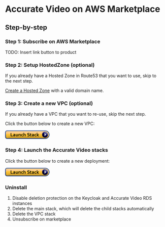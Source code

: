 # Accurate Video on AWS Marketplace

## Step-by-step

### Step 1: Subscribe on AWS Marketplace

TODO: Insert link button to product

### Step 2: Setup HostedZone (optional)

If you already have a Hosted Zone in Route53 that you want to use, skip to the next step.

[Create a Hosted Zone](https://docs.aws.amazon.com/Route53/latest/DeveloperGuide/CreatingHostedZone.html) with a valid domain name.

### Step 3: Create a new VPC (optional)

If you already have a VPC that you want to re-use, skip the next step.

Click the button below to create a new VPC:

[<img src="docs/assets/cloudformation-launch-stack.png">](https://console.aws.amazon.com/cloudformation/home?#/stacks/quickcreate?templateUrl=https://av-marketplace-cf.s3.eu-north-1.amazonaws.com/latest/vpc.yaml)

### Step 4: Launch the Accurate Video stacks

Click the button below to create a new deployment:

[<img src="docs/assets/cloudformation-launch-stack.png">](https://console.aws.amazon.com/cloudformation/home?#/stacks/quickcreate?templateUrl=https://av-marketplace-cf.s3.eu-north-1.amazonaws.com/latest/main.yaml)

### Uninstall

1. Disable deletion protection on the Keycloak and Accurate Video RDS instances
2. Delete the main stack, which will delete the child stacks automatically
3. Delete the VPC stack
4. Unsubscribe on marketplace
